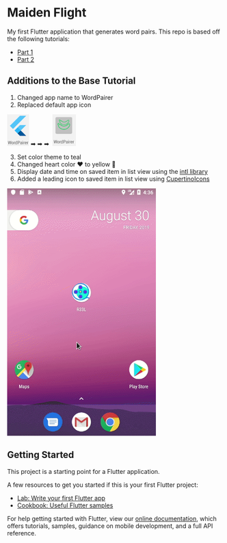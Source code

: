 # Maiden Flight

My first Flutter application that generates word pairs. This repo is based off the following tutorials:

- [Part 1](https://codelabs.developers.google.com/codelabs/first-flutter-app-pt1/)
- [Part 2](https://codelabs.developers.google.com/codelabs/first-flutter-app-pt2/)

## Additions to the Base Tutorial

1. Changed app name to WordPairer
2. Replaced default app icon

![wordpairer_default_icon.png](readme_images/wordpairer_default_icon.png) 
 ➡ ️➡ ️➡ ️ 
![wordpairer_custom_icon](readme_images/wordpairer_custom_icon.png)

3. Set color theme to teal
4. Changed heart color ❤️ to yellow 💛️
5. Display date and time on saved item in list view using the [intl library](https://pub.dev/packages/intl#-installing-tab-)
6. Added a leading icon to saved item in list view using [CupertinoIcons](https://api.flutter.dev/flutter/cupertino/CupertinoIcons-class.html)

![wordpairer_demo](readme_images/wordpairer_demo.gif)

## Getting Started

This project is a starting point for a Flutter application.

A few resources to get you started if this is your first Flutter project:

- [Lab: Write your first Flutter app](https://flutter.dev/docs/get-started/codelab)
- [Cookbook: Useful Flutter samples](https://flutter.dev/docs/cookbook)

For help getting started with Flutter, view our
[online documentation](https://flutter.dev/docs), which offers tutorials,
samples, guidance on mobile development, and a full API reference.
